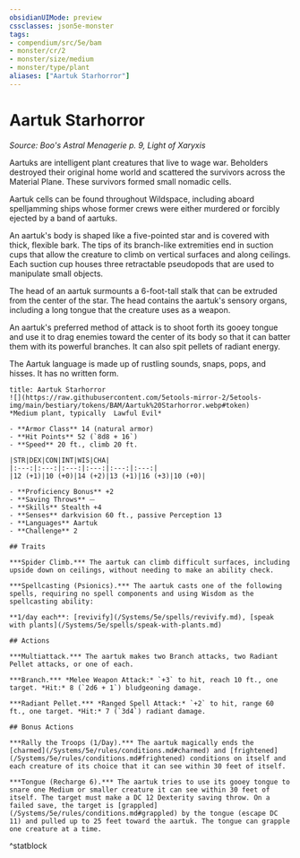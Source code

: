 ```yaml
---
obsidianUIMode: preview
cssclasses: json5e-monster
tags:
- compendium/src/5e/bam
- monster/cr/2
- monster/size/medium
- monster/type/plant
aliases: ["Aartuk Starhorror"]
---
```

# Aartuk Starhorror
*Source: Boo's Astral Menagerie p. 9, Light of Xaryxis*  

Aartuks are intelligent plant creatures that live to wage war. Beholders destroyed their original home world and scattered the survivors across the Material Plane. These survivors formed small nomadic cells.

Aartuk cells can be found throughout Wildspace, including aboard spelljamming ships whose former crews were either murdered or forcibly ejected by a band of aartuks.

An aartuk's body is shaped like a five-pointed star and is covered with thick, flexible bark. The tips of its branch-like extremities end in suction cups that allow the creature to climb on vertical surfaces and along ceilings. Each suction cup houses three retractable pseudopods that are used to manipulate small objects.

The head of an aartuk surmounts a 6-foot-tall stalk that can be extruded from the center of the star. The head contains the aartuk's sensory organs, including a long tongue that the creature uses as a weapon.

An aartuk's preferred method of attack is to shoot forth its gooey tongue and use it to drag enemies toward the center of its body so that it can batter them with its powerful branches. It can also spit pellets of radiant energy.

The Aartuk language is made up of rustling sounds, snaps, pops, and hisses. It has no written form.

```ad-statblock
title: Aartuk Starhorror
![](https://raw.githubusercontent.com/5etools-mirror-2/5etools-img/main/bestiary/tokens/BAM/Aartuk%20Starhorror.webp#token)
*Medium plant, typically  Lawful Evil*

- **Armor Class** 14 (natural armor)
- **Hit Points** 52 (`8d8 + 16`)
- **Speed** 20 ft., climb 20 ft.

|STR|DEX|CON|INT|WIS|CHA|
|:---:|:---:|:---:|:---:|:---:|:---:|
|12 (+1)|10 (+0)|14 (+2)|13 (+1)|16 (+3)|10 (+0)|

- **Proficiency Bonus** +2
- **Saving Throws** ⏤
- **Skills** Stealth +4
- **Senses** darkvision 60 ft., passive Perception 13
- **Languages** Aartuk
- **Challenge** 2

## Traits

***Spider Climb.*** The aartuk can climb difficult surfaces, including upside down on ceilings, without needing to make an ability check.

***Spellcasting (Psionics).*** The aartuk casts one of the following spells, requiring no spell components and using Wisdom as the spellcasting ability:

**1/day each**: [revivify](/Systems/5e/spells/revivify.md), [speak with plants](/Systems/5e/spells/speak-with-plants.md)

## Actions

***Multiattack.*** The aartuk makes two Branch attacks, two Radiant Pellet attacks, or one of each.

***Branch.*** *Melee Weapon Attack:* `+3` to hit, reach 10 ft., one target. *Hit:* 8 (`2d6 + 1`) bludgeoning damage.

***Radiant Pellet.*** *Ranged Spell Attack:* `+2` to hit, range 60 ft., one target. *Hit:* 7 (`3d4`) radiant damage.

## Bonus Actions

***Rally the Troops (1/Day).*** The aartuk magically ends the [charmed](/Systems/5e/rules/conditions.md#charmed) and [frightened](/Systems/5e/rules/conditions.md#frightened) conditions on itself and each creature of its choice that it can see within 30 feet of itself.

***Tongue (Recharge 6).*** The aartuk tries to use its gooey tongue to snare one Medium or smaller creature it can see within 30 feet of itself. The target must make a DC 12 Dexterity saving throw. On a failed save, the target is [grappled](/Systems/5e/rules/conditions.md#grappled) by the tongue (escape DC 11) and pulled up to 25 feet toward the aartuk. The tongue can grapple one creature at a time.
```
^statblock